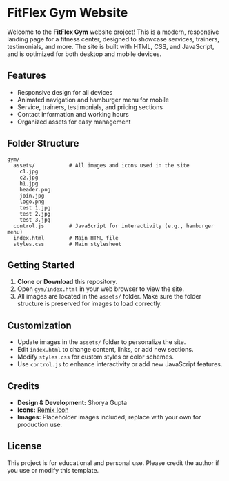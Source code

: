# FitFlex Gym Website

Welcome to the **FitFlex Gym** website project! This is a modern, responsive landing page for a fitness center, designed to showcase services, trainers, testimonials, and more. The site is built with HTML, CSS, and JavaScript, and is optimized for both desktop and mobile devices.

## Features
- Responsive design for all devices
- Animated navigation and hamburger menu for mobile
- Service, trainers, testimonials, and pricing sections
- Contact information and working hours
- Organized assets for easy management

## Folder Structure
```
gym/
  assets/           # All images and icons used in the site
    c1.jpg
    c2.jpg
    h1.jpg
    header.png
    join.jpg
    logo.png
    test 1.jpg
    test 2.jpg
    test 3.jpg
  control.js        # JavaScript for interactivity (e.g., hamburger menu)
  index.html        # Main HTML file
  styles.css        # Main stylesheet
```

## Getting Started
1. **Clone or Download** this repository.
2. Open `gym/index.html` in your web browser to view the site.
3. All images are located in the `assets/` folder. Make sure the folder structure is preserved for images to load correctly.

## Customization
- Update images in the `assets/` folder to personalize the site.
- Edit `index.html` to change content, links, or add new sections.
- Modify `styles.css` for custom styles or color schemes.
- Use `control.js` to enhance interactivity or add new JavaScript features.

## Credits
- **Design & Development:** Shorya Gupta
- **Icons:** [Remix Icon](https://remixicon.com/)
- **Images:** Placeholder images included; replace with your own for production use.

## License
This project is for educational and personal use. Please credit the author if you use or modify this template. 